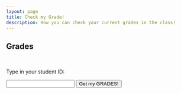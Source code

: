 ```yaml
---
layout: page
title: Check my Grade!
description: How you can check your current grades in the class!
---
```


## Grades

<br>
<p>Type in your student ID:</p>
<input type="text" id="myInput">
<button onclick="displayValue()">Get my GRADES!</button>

<script>
  function displayValue() {
    let inputValue = document.getElementById("myInput").value;
    document.getElementById("output").textContent = inputValue;

    // const grades = {
    // 	'123': {
    // 		'HWs': {
	   //    		'HW0': '100%',
	   //  		'HW1': '50%',  			
    // 		},
    // 		'Labs' : {
	   //    		'Lab 0': '100%',
	   //  		'Lab 1': '50%',  
    // 		}
    // 	}
    // }
    // print(inputValue)
    // print(grades)
    // print(grades[inputValue])
    // document.getElementById("output").textContent = grades[inputValue]; 
  }
</script>

<p id="output"></p>